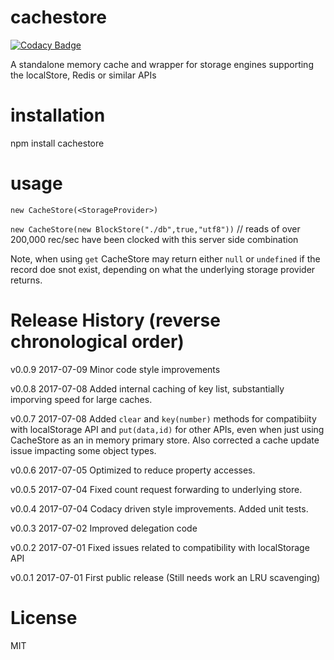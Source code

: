 # cachestore

[![Codacy Badge](https://api.codacy.com/project/badge/Grade/5d0b3507599946679d1e37302facb607)](https://www.codacy.com/app/syblackwell/cachestore?utm_source=github.com&amp;utm_medium=referral&amp;utm_content=anywhichway/cachestore&amp;utm_campaign=Badge_Grade)

A standalone memory cache and wrapper for storage engines supporting the localStore, Redis or similar APIs

# installation

npm install cachestore

# usage

`new CacheStore(<StorageProvider>)`

`new CacheStore(new BlockStore("./db",true,"utf8"))` // reads of over 200,000 rec/sec have been clocked with this server side combination

Note, when using `get` CacheStore may return either `null` or `undefined` if the record doe snot exist, depending on what the underlying storage provider returns.

# Release History (reverse chronological order)

v0.0.9 2017-07-09 Minor code style improvements

v0.0.8 2017-07-08 Added internal caching of key list, substantially imporving speed for large caches.

v0.0.7 2017-07-08 Added `clear` and `key(number)` methods for compatibiity with localStorage API and `put(data,id)` for other APIs, even when just using CacheStore as an in memory primary store. Also corrected a cache update issue impacting some object types.

v0.0.6 2017-07-05 Optimized to reduce property accesses.

v0.0.5 2017-07-04 Fixed count request forwarding to underlying store.

v0.0.4 2017-07-04 Codacy driven style improvements. Added unit tests.

v0.0.3 2017-07-02 Improved delegation code

v0.0.2 2017-07-01 Fixed issues related to compatibility with localStorage API

v0.0.1 2017-07-01 First public release (Still needs work an LRU scavenging)

# License

MIT
